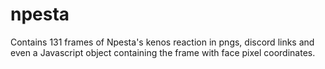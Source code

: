 # npesta
Contains 131 frames of Npesta's kenos reaction in pngs, discord links and even a Javascript object containing the frame with face pixel coordinates.
